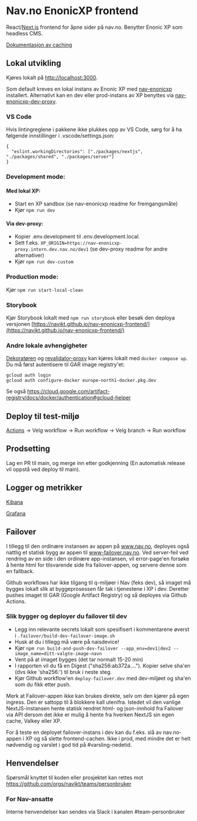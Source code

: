 # Nav.no EnonicXP frontend

React/[Next.js](https://nextjs.org/) frontend for åpne sider på nav.no. Benytter Enonic XP som headless CMS.

[Dokumentasjon av caching](https://github.com/navikt/nav-enonicxp/wiki/Caching)

## Lokal utvikling

Kjøres lokalt på [http://localhost:3000](http://localhost:3000).

Som default kreves en lokal instans av Enonic XP med [nav-enonicxp](https://github.com/navikt/nav-enonicxp) installert. Alternativt kan en dev eller prod-instans av XP benyttes via [nav-enonicxp-dev-proxy](https://github.com/navikt/nav-enonicxp-dev-proxy).

### VS Code

Hvis lintingreglene i pakkene ikke plukkes opp av VS Code, sørg for å ha følgende innstillinger i .vscode/settings.json:

```
{
  "eslint.workingDirectories": ["./packages/nextjs", "./packages/shared", "./packages/server"]
}
```

### Development mode:

#### Med lokal XP:

- Start en XP sandbox (se nav-enonicxp readme for fremgangsmåte)
- Kjør `npm run dev`

#### Via dev-proxy:

- Kopier .env.development til .env.development.local.
- Sett f.eks. `XP_ORIGIN=https://nav-enonicxp-proxy.intern.dev.nav.no/dev1` (se dev-proxy readme for andre alternativer)
- Kjør `npm run dev-custom`

### Production mode:

Kjør `npm run start-local-clean`

### Storybook

Kjør Storybook lokalt med `npm run storybook` eller besøk den deploya versjonen [https://navikt.github.io/nav-enonicxp-frontend/](https://navikt.github.io/nav-enonicxp-frontend/)

### Andre lokale avhengigheter

[Dekoratøren](https://github.com/navikt/nav-dekoratoren) og [revalidator-proxy](https://github.com/navikt/nav-enonicxp-frontend-revalidator-proxy) kan kjøres lokalt med `docker compose up`. Du må først autentisere til GAR image registry'et:

```
gcloud auth login
gcloud auth configure-docker europe-north1-docker.pkg.dev
```

Se også https://cloud.google.com/artifact-registry/docs/docker/authentication#gcloud-helper

## Deploy til test-miljø

[Actions](https://github.com/navikt/nav-enonicxp-frontend/actions) -> Velg workflow -> Run workflow -> Velg branch -> Run workflow

## Prodsetting

Lag en PR til main, og merge inn etter godkjenning (En automatisk release vil oppstå ved deploy til main).

## Logger og metrikker

[Kibana](https://logs.adeo.no/app/discover#/view/952d2110-d396-11eb-af21-ffc7c2f0592f)

[Grafana](https://grafana.nav.cloud.nais.io/d/acb4618a-aa49-4036-9534-c058bc1af783/nav-no-frontend-detaljert)

## Failover

I tillegg til den ordinære instansen av appen på www.nav.no, deployes også nattlig et statisk bygg av appen til www-failover.nav.no.
Ved server-feil ved rendring av en side i den ordinære app-instansen, vil error-page'en forsøke å hente html for tilsvarende side fra failover-appen,
og servere denne som en fallback.

Github workflows har ikke tilgang til q-miljøer i Nav (feks dev), så imaget må bygges lokalt slik at byggeprosessen får tak i tjenestene i XP i dev. Deretter pushes imaget til GAR (Google Artifact Registry) og så deployes via Github Actions.

### Slik bygger og deployer du failover til dev

- Legg inn relevante secrets lokalt som spesifisert i kommentarene øverst i `.failover/build-dev-failover-image.sh`
- Husk at du i tillegg må være på naisdevice!
- Kjør `npm run build-and-push-dev-failover --app_env=dev1|dev2 --image_name=ditt-valgte-image-navn`
- Vent på at imaget bygges (det tar normalt 15-20 min)
- I rapporten vil du få en Digest ("sha256:ab372a...."). Kopier selve sha'en (dvs ikke 'sha256:') til bruk i neste steg.
- Kjør Github workflow'en `deploy-failover.dev` med dev-miljøet og sha'en som du fikk etter push.

Merk at Failover-appen ikke kan brukes direkte, selv om den kjører på egen ingress. Den er sattopp til å blokkere kall utenifra. Istedet vil den vanlige
NextJS-instansen hente statisk rendret html- og json-innhold fra Failover via API dersom det ikke er mulig å hente fra hverken NextJS sin egen cache, Valkey eller XP.

For å teste en deployet failover-instans i dev kan du f.eks. slå av nav.no-appen i XP og så slette frontend-cachen. Ikke i prod, med mindre det er helt nødvendig og
varslet i god tid på #varsling-nedetid.

## Henvendelser

Spørsmål knyttet til koden eller prosjektet kan rettes mot https://github.com/orgs/navikt/teams/personbruker

### For Nav-ansatte

Interne henvendelser kan sendes via Slack i kanalen #team-personbruker

